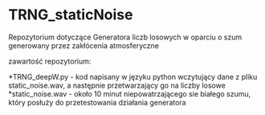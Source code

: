 # TRNG_staticNoise
Repozytorium dotyczące Generatora liczb losowych w oparciu o szum generowany przez zakłócenia atmosferyczne

zawartość repozytorium:

*TRNG_deepW.py      - kod napisany w języku python wczytujący dane z pliku static_noise.wav, a następnie przetwarzający go na liczby losowe
*static_noise.wav   - około 10 minut niepowatrzającego sie białego szumu, który posłuży do przetestowania działania generatora

